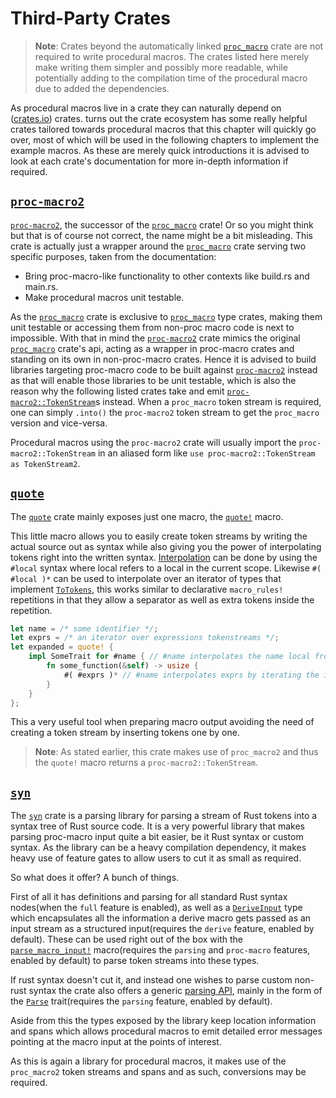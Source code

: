 # Third-Party Crates

> **Note**: Crates beyond the automatically linked [`proc_macro`] crate are not required to write procedural macros.
> The crates listed here merely make writing them simpler and possibly more readable, while potentially adding to the compilation time of the procedural macro due to added the dependencies.

As procedural macros live in a crate they can naturally depend on ([crates.io](https://crates.io/)) crates.
turns out the crate ecosystem has some really helpful crates tailored towards procedural macros that this chapter will quickly go over, most of which will be used in the following chapters to implement the example macros.
As these are merely quick introductions it is advised to look at each crate's documentation for more in-depth information if required.

## [`proc-macro2`]

[`proc-macro2`], the successor of the [`proc_macro`] crate! Or so you might think but that is of course not correct, the name might be a bit misleading.
This crate is actually just a wrapper around the [`proc_macro`] crate serving two specific purposes, taken from the documentation:
- Bring proc-macro-like functionality to other contexts like build.rs and main.rs.
- Make procedural macros unit testable.

As the [`proc_macro`] crate is exclusive to [`proc_macro`] type crates, making them unit testable or accessing them from non-proc macro code is next to impossible.
With that in mind the [`proc-macro2`] crate mimics the original [`proc_macro`] crate's api, acting as a wrapper in proc-macro crates and standing on its own in non-proc-macro crates.
Hence it is advised to build libraries targeting proc-macro code to be built against [`proc-macro2`] instead as that will enable those libraries to be unit testable, which is also the reason why the following listed crates take and emit [`proc-macro2::TokenStream`](https://docs.rs/proc-macro2/1.0.27/proc_macro2/struct.TokenStream.html)s instead.
When a `proc_macro` token stream is required, one can simply `.into()` the `proc-macro2` token stream to get the `proc_macro` version and vice-versa.

Procedural macros using the `proc-macro2` crate will usually import the `proc-macro2::TokenStream` in an aliased form like `use proc-macro2::TokenStream as TokenStream2`.

## [`quote`]

The [`quote`] crate mainly exposes just one macro, the [`quote!`](https://docs.rs/quote/1/quote/macro.quote.html) macro.

This little macro allows you to easily create token streams by writing the actual source out as syntax while also giving you the power of interpolating tokens right into the written syntax.
[Interpolation](https://docs.rs/quote/1/quote/macro.quote.html#interpolation) can be done by using the `#local` syntax where local refers to a local in the current scope.
Likewise `#( #local )*` can be used to interpolate over an iterator of types that implement [`ToTokens`](https://docs.rs/quote/1/quote/trait.ToTokens.html), this works similar to declarative `macro_rules!` repetitions in that they allow a separator as well as extra tokens inside the repetition.

```rs
let name = /* some identifier */;
let exprs = /* an iterator over expressions tokenstreams */;
let expanded = quote! {
    impl SomeTrait for #name { // #name interpolates the name local from above
        fn some_function(&self) -> usize {
            #( #exprs )* // #name interpolates exprs by iterating the iterator
        }
    }
};
```

This a very useful tool when preparing macro output avoiding the need of creating a token stream by inserting tokens one by one.

> **Note**: As stated earlier, this crate makes use of `proc_macro2` and thus the `quote!` macro returns a `proc-macro2::TokenStream`.

## [`syn`](https://docs.rs/syn/*/syn/)

The [`syn`] crate is a parsing library for parsing a stream of Rust tokens into a syntax tree of Rust source code.
It is a very powerful library that makes parsing proc-macro input quite a bit easier, be it Rust syntax or custom syntax.
As the library can be a heavy compilation dependency, it makes heavy use of feature gates to allow users to cut it as small as required.

So what does it offer? A bunch of things.

First of all it has definitions and parsing for all standard Rust syntax nodes(when the `full` feature is enabled), as well as a [`DeriveInput`](https://docs.rs/syn/1/syn/struct.DeriveInput.html) type which encapsulates all the information a derive macro gets passed as an input stream as a structured input(requires the `derive` feature, enabled by default). These can be used right out of the box with the [`parse_macro_input!`](https://docs.rs/syn/1/syn/macro.parse_macro_input.html) macro(requires the `parsing` and `proc-macro` features, enabled by default) to parse token streams into these types.

If rust syntax doesn't cut it, and instead one wishes to parse custom non-rust syntax the crate also offers a generic [parsing API](https://docs.rs/syn/1/syn/parse/index.html), mainly in the form of the [`Parse`](https://docs.rs/syn/1/syn/parse/trait.Parse.html) trait(requires the `parsing` feature, enabled by default).

Aside from this the types exposed by the library keep location information and spans which allows procedural macros to emit detailed error messages pointing at the macro input at the points of interest.

As this is again a library for procedural macros, it makes use of the `proc_macro2` token streams and spans and as such, conversions may be required.

[`proc_macro`]: https://doc.rust-lang.org/proc_macro/
[`proc-macro2`]: https://docs.rs/proc-macro2/*/proc_macro2/
[`quote`]: https://docs.rs/quote/*/quote/
[`syn`]: https://docs.rs/syn/*/syn/
